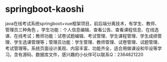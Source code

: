 # springboot-kaoshi
java在线考试系统springboot+vue框架项目，前后端分离技术，有学生、教师、管理员三种角色 。学生功能：个人信息编辑、查看公告、查看课程信息、在线选课、在线考试；教师功能：试卷试题编辑、考试管理、学生课程管理、学生成绩管理、学生选课管理等；管理员功能：学生管理、教师管理、试卷管理、试题管理、考试管理等。系统页面设计美观、内容丰富、功能齐全，适合用做课设和毕设等学习。含有源码、数据库文件，感兴趣的小伙伴可以联系Q：2364821220
